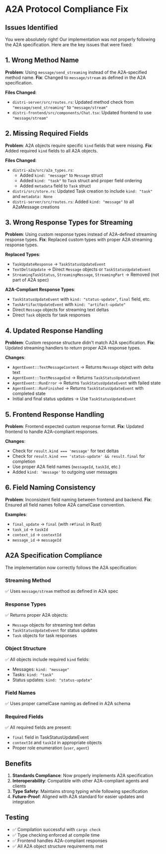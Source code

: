 # A2A Protocol Compliance Fix

## Issues Identified
You were absolutely right! Our implementation was not properly following the A2A specification. Here are the key issues that were fixed:

## 1. Wrong Method Name
**Problem**: Using `message/send_streaming` instead of the A2A-specified method name.
**Fix**: Changed to `message/stream` as defined in the A2A specification.

**Files Changed**:
- `distri-server/src/routes.rs`: Updated method check from `"message/send_streaming"` to `"message/stream"`
- `distri-frontend/src/components/Chat.tsx`: Updated frontend to use `"message/stream"`

## 2. Missing Required Fields
**Problem**: A2A objects require specific `kind` fields that were missing.
**Fix**: Added required `kind` fields to all A2A objects.

**Files Changed**:
- `distri-a2a/src/a2a_types.rs`:
  - Added `kind: "message"` to `Message` struct
  - Added `kind: "task"` to `Task` struct and proper field ordering
  - Added `metadata` field to `Task` struct
- `distri/src/store.rs`: Updated Task creation to include `kind: "task"` and `metadata: None`
- `distri-server/src/routes.rs`: Added `kind: "message"` to all A2aMessage creations

## 3. Wrong Response Types for Streaming
**Problem**: Using custom response types instead of A2A-defined streaming response types.
**Fix**: Replaced custom types with proper A2A streaming response types.

**Replaced Types**:
- `TaskUpdateResponse` → `TaskStatusUpdateEvent`
- `TextDeltaUpdate` → Direct `Message` objects or `TaskStatusUpdateEvent`
- `StreamingTaskStatus`, `StreamingMessage`, `StreamingPart` → Removed (not part of A2A spec)

**A2A-Compliant Response Types**:
- `TaskStatusUpdateEvent` with `kind: "status-update"`, `final` field, etc.
- `TaskArtifactUpdateEvent` with `kind: "artifact-update"`
- Direct `Message` objects for streaming text deltas
- Direct `Task` objects for task responses

## 4. Updated Response Handling
**Problem**: Custom response structure didn't match A2A specification.
**Fix**: Updated streaming handlers to return proper A2A response types.

**Changes**:
- `AgentEvent::TextMessageContent` → Returns `Message` object with delta text
- `AgentEvent::TextMessageEnd` → Returns `TaskStatusUpdateEvent` 
- `AgentEvent::RunError` → Returns `TaskStatusUpdateEvent` with failed state
- `AgentEvent::RunFinished` → Returns `TaskStatusUpdateEvent` with completed state
- Initial and final status updates → Use `TaskStatusUpdateEvent`

## 5. Frontend Response Handling
**Problem**: Frontend expected custom response format.
**Fix**: Updated frontend to handle A2A-compliant responses.

**Changes**:
- Check for `result.kind === 'message'` for text deltas
- Check for `result.kind === 'status-update' && result.final` for completion
- Use proper A2A field names (`messageId`, `taskId`, etc.)
- Added `kind: 'message'` to outgoing user messages

## 6. Field Naming Consistency
**Problem**: Inconsistent field naming between frontend and backend.
**Fix**: Ensured all field names follow A2A camelCase convention.

**Examples**:
- `final_update` → `final` (with `r#final` in Rust)
- `task_id` → `taskId`
- `context_id` → `contextId`
- `message_id` → `messageId`

## A2A Specification Compliance

The implementation now correctly follows the A2A specification:

### Streaming Method
✅ Uses `message/stream` method as defined in A2A spec

### Response Types
✅ Returns proper A2A objects:
- `Message` objects for streaming text deltas
- `TaskStatusUpdateEvent` for status updates
- `Task` objects for task responses

### Object Structure
✅ All objects include required `kind` fields:
- Messages: `kind: "message"`
- Tasks: `kind: "task"`  
- Status updates: `kind: "status-update"`

### Field Names
✅ Uses proper camelCase naming as defined in A2A schema

### Required Fields
✅ All required fields are present:
- `final` field in TaskStatusUpdateEvent
- `contextId` and `taskId` in appropriate objects
- Proper role enumeration (`user`, `agent`)

## Benefits

1. **Standards Compliance**: Now properly implements A2A specification
2. **Interoperability**: Compatible with other A2A-compliant agents and clients
3. **Type Safety**: Maintains strong typing while following specification
4. **Future-Proof**: Aligned with A2A standard for easier updates and integration

## Testing

- ✅ Compilation successful with `cargo check`
- ✅ Type checking enforced at compile time
- ✅ Frontend handles A2A-compliant responses
- ✅ All A2A object structure requirements met